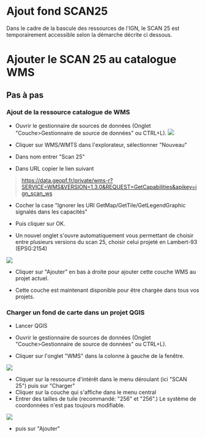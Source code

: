 # Ajout fond SCAN25
Dans le cadre de la bascule des ressources de l'IGN, le SCAN 25 est temporairement accessible selon la démarche décrite ci dessous.

<!--  https://geoservices.ign.fr/documentation/services/utilisation-sig/tutoriel-qgis/gpf-wms-wmts-donneesnonlibres 

Cette solution est temporaire, et cessera de fonctionner dès la fin de la bascule des ressources de l'ign sur la géoplateforme. Quand cela arrivera, le nouveau mode d'accès au SAN25 vous sera communiqué.
--> 

# Ajouter le SCAN 25 au catalogue WMS


## Pas à pas

### Ajout de la ressource catalogue de WMS

 
- Ouvrir le gestionnaire de sources de données (Onglet "Couche>Gestionnaire de source de données" ou CTRL+L). 
![](./img/gestionnaire_sources.png)

- Cliquer sur WMS/WMTS dans l'explorateur, sélectionner "Nouveau" 

- Dans nom entrer "Scan 25"
- Dans URL copier le lien suivant
> https://data.geopf.fr/private/wms-r?SERVICE=WMS&VERSION=1.3.0&REQUEST=GetCapabilities&apikey=ign_scan_ws

<!--
- Il faut ensuite cliquer sur la petite croix verte dans l'encadré "Athentification"

![](./img/croix_verte_nouveau_wms.png)

- Puis entrer les données comme dans l'image ci dessous après avoir cliqué à nouveau sur la petite croix verte: 
	- Nom: Scan25
	- clé d'en-tête: apikey
	- Valeur d'en-tête: ign_scan_ws
![](./img/detail_params_scan25.png)
--> 
- Cocher la case "Ignorer les URI GetMap/GetTile/GetLegendGraphic signalés dans les capacités"

-  Puis cliquer sur OK. 


- Un nouvel onglet s'ouvre automatiquement vous permettant de choisir entre plusieurs versions du scan 25, choisir celui projeté en Lambert-93 (EPSG:2154)

![](./img/selection_scan25_wms.png)

- Cliquer sur "Ajouter" en bas à droite pour ajouter cette couche WMS au projet actuel.

- Cette couche est maintenant disponible pour être chargée dans tous vos projets.




### Charger un fond de carte dans un projet QGIS

- Lancer QGIS
 
- Ouvrir le gestionnaire de sources de données (Onglet "Couche>Gestionnaire de source de données" ou CTRL+L). 

- Cliquer sur l'onglet "WMS" dans la colonne à gauche de la fenêtre.

![](./img/gestionnaire_sources.png)

- Cliquer sur la ressource d'intérêt dans le menu déroulant (ici "SCAN 25") puis sur "Charger"
- Cliquer sur la couche qui s'affiche dans le menu central
- Entrer des tailles de tuile (recommandé: "256" et "256".) Le système de coordonnées n'est pas toujours modifiable.

![](./img/ajout_wms_parametres.png)

- puis sur "Ajouter"


